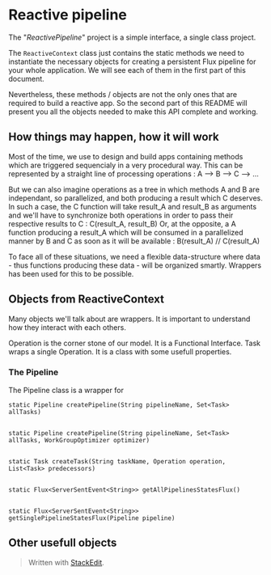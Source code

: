 # Reactive pipeline

The "*ReactivePipeline*" project is a simple interface, a single class project.

The `ReactiveContext` class just contains the static methods we need to instantiate the necessary objects for creating a persistent Flux pipeline for your whole application.
We will see each of them in the first part of this document.

Nevertheless, these methods / objects are not the only ones that are required to build a reactive app.
So the second part of this README will present you all the objects needed to make this API complete and working.

## How things may happen, how it will work

Most of the time, we use to design and build apps containing methods which are triggered sequencialy in a very procedural way. This can be represented by a straight line of processing operations : A --> B --> C --> ...

But we can also imagine operations as a tree in which methods A and B are independant, so parallelized, and both producing a result which C deserves. In such a case, the C function will take result_A and result_B as arguments and we'll have to synchronize both operations in order to pass their respective results to C : C(result_A, result_B)
Or, at the opposite, a A function producing a result_A which will be consumed in a parallelized manner by B and C as soon as it will be available : B(result_A) // C(result_A)

To face all of these situations, we need a flexible data-structure where data - thus functions producing these data - will be organized smartly. Wrappers has been used for this to be possible.



## Objects from ReactiveContext

Many objects we'll talk about are wrappers. It is important to understand how they interact with each others.

Operation is the corner stone of our model. It is a Functional Interface.
Task wraps a single Operation. It is a class with some usefull properties.


### The Pipeline

The Pipeline class is a wrapper for 

    static Pipeline createPipeline(String pipelineName, Set<Task> allTasks)


    static Pipeline createPipeline(String pipelineName, Set<Task> allTasks, WorkGroupOptimizer optimizer)


    static Task createTask(String taskName, Operation operation, List<Task> predecessors)


    static Flux<ServerSentEvent<String>> getAllPipelinesStatesFlux()


    static Flux<ServerSentEvent<String>> getSinglePipelineStatesFlux(Pipeline pipeline)

## Other usefull objects

> Written with [StackEdit](https://stackedit.io/).
<!--stackedit_data:
eyJoaXN0b3J5IjpbMTg1MzgyMjM5LDIwMTUwMTM2OTQsNTU0Nz
MwNTg3LDEwNDkwNjYzMzQsLTU0ODYyMjM3NV19
-->